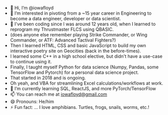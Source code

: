- 👋 Hi, I’m @iowafloyd
- 👀 I’m interested in pivoting from a ~15 year career in Engineering to become a data engineer, developer or data scientist.
- 💞️ I've been coding since I was around 12 years old, when I learned to reprogram my Thrustmaster FLCS using QBASIC.
- (does anyone else remember playing Strike Commander, or Wing Commander, or ATF: Advanced Tactival Fighters?)
- Then I learned HTML, CSS and basic JavaScript to build my own interactive poetry site on Geocities (back in the before-times).
- I learned some C++ in a high school elective, but didn't have a use-case to continue using it.
- Finally, I taught myself Python for data science (Numpy, Pandas, some TensorFlow and Pytorch) for a personal data science project.
- That started in 2018 and is ongoing.
- Oh yeah, and VBA for streamlining Excel calculations/workflows at work.
- 🌱 I’m currently learning SQL, ReactJS, and more PyTorch/TensorFlow
- 📫 You can reach me at iowafloyd@gmail.com
- 😄 Pronouns: He/him
- ⚡ Fun fact: ... I love amphibians. Turtles, frogs, snails, worms, etc.!

<!---
iowafloyd/iowafloyd is a ✨ special ✨ repository because its `README.md` (this file) appears on your GitHub profile.
You can click the Preview link to take a look at your changes.
--->

